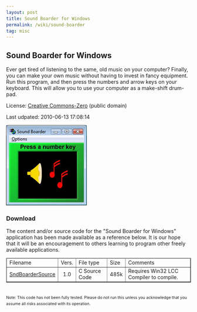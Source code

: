 ```yaml
---
layout: post
title: Sound Boarder for Windows
permalink: /wiki/sound-boarder
tag: misc
---
```


## Sound Boarder for Windows
Ever get tired of listening to the same, old music on your computer? Finally, you can make your own music without having to invest in fancy equipment. Run this program, and then press the numbers and arrow keys on your keyboard. This will allow you to use your computer as a make-shift drum-pad.

License: <a href="http://creativecommons.org/publicdomain/zero/1.0/">Creative Commons-Zero</a> (public domain)

Last udpated: 2010-06-13 17:08:14

![Sound Boarder](/assets/images/sound-boarder.jpg)

### Download
The content and/or source code for the "Sound Boarder for Windows" application has been made available as a reference below. It is our hope that it will be an encouragement to others learning to program other freely available applications.

<html>
<table border="1" cellspacing="0"><thead><tr><td>
Filename
</td><td>
Vers.
</td><td>
File type
</td><td>
Size
</td><td>
Comments
</td></tr>
</thead>
<tr><td>
<a href="../downloads/SndBoarderSource.zip">
        SndBoarderSource</a>
</td><td align="center">
        1.0</td><td>
        C Source Code</td><td>
        485k
</td><td>
        Requires Win32 LCC Compiler to compile.</td></tr>
        </table>
        <br>
        <span style="font-size: 8pt;">
                Note: This code has not been fully tested. Please do not run this unless you acknowledge that you assume all risks associated with its operation.
        </span>
</html>